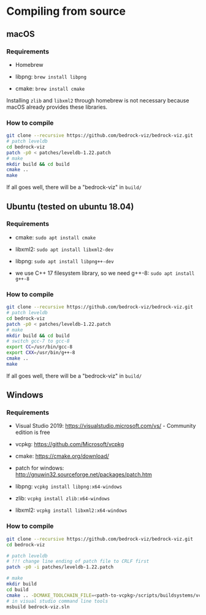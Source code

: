 # Compiling from source

## macOS

### Requirements

* Homebrew

* libpng: `brew install libpng`

* cmake: `brew install cmake`

Installing `zlib` and `libxml2` through homebrew is not necessary because macOS already provides these libraries.

### How to compile

```sh
git clone --recursive https://github.com/bedrock-viz/bedrock-viz.git
# patch leveldb
cd bedrock-viz
patch -p0 < patches/leveldb-1.22.patch
# make
mkdir build && cd build
cmake ..
make
```

If all goes well, there will be a "bedrock-viz" in `build/`

## Ubuntu (tested on ubuntu 18.04)

### Requirements

* cmake: `sudo apt install cmake`

* libxml2: `sudo apt install libxml2-dev`

* libpng: `sudo apt install libpng++-dev`

* we use C++ 17 filesystem library, so we need g++-8: `sudo apt install g++-8`

### How to compile

```sh
git clone --recursive https://github.com/bedrock-viz/bedrock-viz.git
# patch leveldb
cd bedrock-viz
patch -p0 < patches/leveldb-1.22.patch
# make
mkdir build && cd build
# switch gcc-7 to gcc-8
export CC=/usr/bin/gcc-8
export CXX=/usr/bin/g++-8
cmake ..
make
```

If all goes well, there will be a "bedrock-viz" in `build/`

## Windows

### Requirements

* Visual Studio 2019: https://visualstudio.microsoft.com/vs/ - Community edition is free

* vcpkg: https://github.com/Microsoft/vcpkg

* cmake: https://cmake.org/download/

* patch for windows: <http://gnuwin32.sourceforge.net/packages/patch.htm>

* libpng: `vcpkg install libpng:x64-windows`

* zlib: `vcpkg install zlib:x64-windows`

* libxml2: `vcpkg install libxml2:x64-windows`

### How to compile

```sh
git clone --recursive https://github.com/bedrock-viz/bedrock-viz.git
cd bedrock-viz

# patch leveldb
# !!! change line ending of patch file to CRLF first
patch -p0 -i patches/leveldb-1.22.patch

# make
mkdir build
cd build
cmake .. -DCMAKE_TOOLCHAIN_FILE=<path-to-vcpkg>/scripts/buildsystems/vcpkg.cmake -G "Visual Studio 16 2019" -A x64
# in visual studio command line tools
msbuild bedrock-viz.sln
```